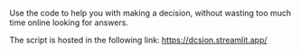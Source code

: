 Use the code to help you with making a decision, without wasting too much time online looking for answers.

The script is hosted in the following link: 
https://dcsion.streamlit.app/
